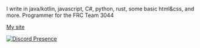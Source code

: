 I write in java/kotlin, javascript, C#, python, rust, some basic html&css, and more.
Programmer for the FRC Team 3044

[My site](https://nabdev.me)

[![Discord Presence](https://lanyard-profile-readme.vercel.app/api/526776599505403904?borderRadius=20px&bg=000)](https://discord.com/users/526776599505403904)
